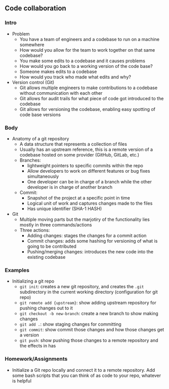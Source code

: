 ## Code collaboration

### Intro
- Problem
    - You have a team of engineers and a codebase to run on a machine somewhere
    - How would you allow for the team to work together on that same codebase?
    - You make some edits to a codebase and it causes problems
    - How would you go back to a working version of the code base?
    - Someone makes edits to a codebase
    - How would you track who made what edits and why?
- Version control (Git)
    - Git allows multiple engineers to make contributions to a codebase without communication with each other
    - Git allows for audit trails for what piece of code got introduced to the codebase
    - Git allows for versioning the codebase, enabling easy spotting of code base versions
### Body
- Anatomy of a git repository
    - A data structure that represents a collection of files
    - Usually has an upstream reference, this is a remote version of a codebase hosted on some provider (GitHub, GitLab, etc.)
    - Branches:
        - lightweight pointers to specific commits within the repo
        - Allow developers to work on different features or bug fixes simultaneously
        - One developer can be in charge of a branch while the other developer is in charge of another branch
    - Commit:
        - Snapshot of the project at a specific point in time
        - Logical unit of work and captures changes made to the files
        - Has unique identifier (SHA-1 HASH)
- Git
    - Multiple moving parts but the marjotiry of the functionality lies mostly in three commands/actions
    - Three actions:
        - Adding changes: stages the changes for a commit action
        - Commit changes: adds some hashing for versioning of what is going to be contributed
        - Pushing/merging changes: introduces the new code into the existing codebase

### Examples
- Initializing a git repo
    - `git init`: creates a new git repository, and creates the `.git` subdirectory in the current working directory (configuration for git repo)
    -  `git remote add {upstream}`: show adding upstream repository for pushing changes out to it
    - `git checkout -b new-branch`: create a new branch to show making changes
    - `git add .`: show staging changes for committing
    - `git commit`: show commit those changes and how those changes get a version
    - `git push`: show pushing those changes to a remote repository and the effects in has

### Homework/Assignments
- Initialize a Git repo locally and connect it to a remote repository. Add some bash scripts that you can think of as code to your repo, whatever is helpful